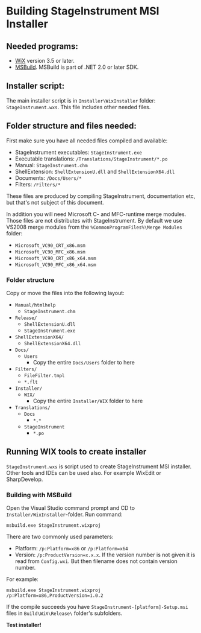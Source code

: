 # Building StageInstrument MSI Installer

## Needed programs:

 * [WiX](http://wixtoolset.org/) version 3.5 or later.
 * [MSBuild](https://docs.microsoft.com/en-us/visualstudio/msbuild/msbuild-reference?view=vs-2019). MSBuild is part of .NET 2.0 or later SDK.

## Installer script:

The main installer script is in `Installer\WixInstaller` folder: `StageInstrument.wxs`. This file includes other needed files.

## Folder structure and files needed:

First make sure you have all needed files compiled and available:

 * StageInstrument executables: `StageInstrument.exe`
 * Executable translations: `/Translations/StageInstrument/*.po`
 * Manual: `StageInstrument.chm`
 * ShellExtension: `ShellExtensionU.dll` and `ShellExtensionX64.dll`
 * Documents: `/Docs/Users/*`
 * Filters: `/Filters/*`

These files are produced by compiling StageInstrument, documentation etc, but that's not subject of this document.

In addition you will need Microsoft C- and MFC-runtime merge modules. Those files are not distributes with StageInstrument. By default we use VS2008 merge modules from the `%CommonProgramFiles%\Merge Modules` folder:

 * `Microsoft_VC90_CRT_x86.msm`
 * `Microsoft_VC90_MFC_x86.msm`
 * `Microsoft_VC90_CRT_x86_x64.msm`
 * `Microsoft_VC90_MFC_x86_x64.msm`

### Folder structure

Copy or move the files into the following layout:

 * `Manual/htmlhelp`
   * `StageInstrument.chm`
 * `Release/`
   * `ShellExtensionU.dll`
   * `StageInstrument.exe`
 * `ShellExtensionX64/`
   * `ShellExtensionX64.dll`
 * `Docs/`
   * `Users`
     * Copy the entire `Docs/Users` folder to here
 * `Filters/`
   * `FileFilter.tmpl`
   * `*.flt`
 * `Installer/`
   * `WIX/`
     * Copy the entire `Installer/WIX` folder to here
 * `Translations/`
   * `Docs`
     * `*.*`
   * `StageInstrument`
     * `*.po`

## Running WIX tools to create installer

`StageInstrument.wxs` is script used to create StageInstrument MSI installer. Other tools and IDEs can be used also. For example WixEdit or SharpDevelop.

### Building with MSBuild

Open the Visual Studio command prompt and CD to `Installer/WixInstaller`-folder. Run command: 

```
msbuild.exe StageInstrument.wixproj
```

There are two commonly used parameters: 

 * Platform: `/p:Platform=x86` or `/p:Platform=x64`
 * Version: `/p:ProductVersion=x.x.x`. If the version number is not given it is read from `Config.wxi`. But then filename does not contain version number.

For example:

```
msbuild.exe StageInstrument.wixproj /p:Platform=x86,ProductVersion=1.0.2
```

If the compile succeeds you have `StageInstrument-[platform]-Setup.msi` files in `Build\WiX\Release\` folder's subfolders. 

**Test installer!**
